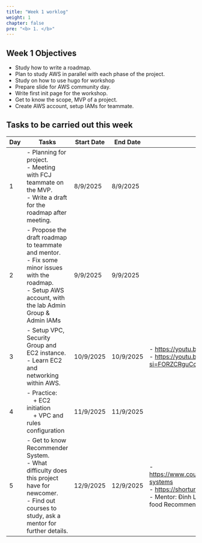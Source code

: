 ```yaml
---
title: "Week 1 worklog"
weight: 1
chapter: false
pre: "<b> 1. </b>"
---
```


## Week 1 Objectives

- Study how to write a roadmap.
- Plan to study AWS in parallel with each phase of the project. 
- Study on how to use hugo for workshop
- Prepare slide for AWS community day.
- Write first init page for the workshop.
- Get to know the scope, MVP of a project.
- Create AWS account, setup IAMs for teammate.

## Tasks to be carried out this week

| Day | Tasks | Start Date | End Date | References |
|-----|-------|------------|----------|------------|
| 1 | - Planning for project.<br>- Meeting with FCJ teammate on the MVP.<br>- Write a draft for the roadmap after meeting. | 8/9/2025 | 8/9/2025 | |
| 2 | - Propose the draft roadmap to teammate and mentor.<br>- Fix some minor issues with the roadmap.<br>- Setup AWS account, with the lab Admin Group & Admin IAMs | 9/9/2025 | 9/9/2025 | |
| 3 | - Setup VPC, Security Group and EC2 instance.<br>- Learn EC2 and networking within AWS. | 10/9/2025 | 10/9/2025 | - https://youtu.be/O9Ac_vGHquM?si=UyU6Htuiwrs2l9lc<br>- https://youtu.be/e7XeKdOVq40?si=FORZCRguCcfufzNv |
| 4 | - Practice:<br>&nbsp;&nbsp;&nbsp;&nbsp;+ EC2 initiation<br>&nbsp;&nbsp;&nbsp;&nbsp;+ VPC and rules configuration | 11/9/2025 | 11/9/2025 | |
| 5 | - Get to know Recommender System.<br>- What difficulty does this project have for newcomer.<br>- Find out courses to study, ask a mentor for further details. | 12/9/2025 | 12/9/2025 | - https://www.coursera.org/specializations/recommender-systems<br>- https://shorturl.at/jzU7a (PoC of project)<br>- Mentor: Đinh Lê Hoàng Anh (Recipe base on left-over food Recommender System) |


